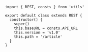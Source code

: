         import { REST, consts } from 'utils'
        
        export default class extends REST {
          constructor() {
            super()
            this.baseURL = consts.API_URL
            this.version = 'v1.0'
            this.path = '/article'
          }
        }

